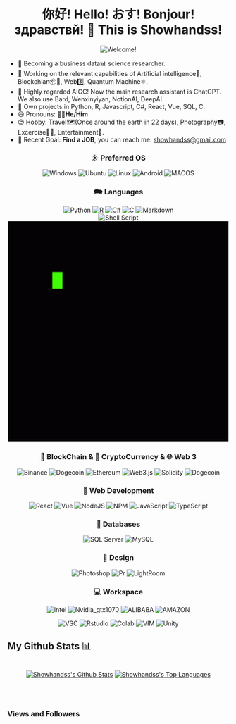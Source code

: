 <h1 align="center"> 你好! Hello! おす! Bonjour! здравствй! 👋 
This is Showhandss! </h1>

<div align="center">
    <img src="./src/web3-icp.gif" alt="Welcome!" width="500"/>
</div>

- 🔭 Becoming a business data📊 science researcher.
- 🌱 Working on the relevant capabilities of Artificial intelligence🤖, Blockchian📦🔗, Web3️⃣, Quantum Machine⚛️.
- 🚀 Highly regarded AIGC! Now the main research assistant is ChatGPT. We also use Bard, Wenxinyiyan, NotionAI, DeepAI.
- 🔨 Own projects in Python, R, Javascript, C#, React, Vue, SQL, C.
- 😄 Pronouns: 🧙‍♂️**He/Him**
- 😍 Hobby: Travel🗺(Once around the earth in 22 days), Photography📷, Excercise💪🏽, Entertainment🎰.
- 🎯 Recent Goal: **Find a JOB**, you can reach me: [showhandss@gmail.com](showhandss@gmail.com)

<h3 align="center">☀️ Preferred OS</h3>
<div align="center">

![Windows](https://img.shields.io/badge/Windows-0078D6?style=for-the-badge&logo=windows&logoColor=white) 
![Ubuntu](https://img.shields.io/badge/Ubuntu-E95420?style=for-the-badge&logo=ubuntu&logoColor=white) 
![Linux](https://img.shields.io/badge/Linux-FCC624?style=for-the-badge&logo=linux&logoColor=black) 
![Android](https://img.shields.io/badge/Android-3DDC84?style=for-the-badge&logo=android&logoColor=white) 
![MACOS](https://img.shields.io/badge/mac%20os-000000?style=for-the-badge&logo=apple&logoColor=white)
</div>

<h3 align="center">🗪 Languages</h3>
<div align="center">

![Python](https://img.shields.io/badge/Python-3776AB?style=for-the-badge&logo=python&logoColor=white) 
![R](https://img.shields.io/badge/-R-orange?style=for-the-badge&logo=r&Color=ffdd54) 
![C#](https://img.shields.io/badge/C%23-239120?style=for-the-badge&logo=c-sharp&logoColor=white) 
![C](https://img.shields.io/badge/c-%2300599C.svg?style=for-the-badge&logo=c&logoColor=white)
![Markdown](https://img.shields.io/badge/markdown-%23000000.svg?style=for-the-badge&logo=markdown&logoColor=white)  
![Shell Script](https://img.shields.io/badge/shell_script-%23121011.svg?style=for-the-badge&logo=gnu-bash&logoColor=white)
<img src="./src/program.gif" alt="Program Language" width="500"/>
</div>

<h3 align="center">🔗 BlockChain & 🔑 CryptoCurrency & 🌐 Web 3</h3>
<div align="center">


![Binance](https://img.shields.io/badge/Binance-FCD535?style=for-the-badge&logo=binance&logoColor=white) 
![Dogecoin](https://img.shields.io/badge/dogecoin-C2A633?style=for-the-badge&logo=dogecoin&logoColor=white)
![Ethereum](https://img.shields.io/badge/Ethereum-3C3C3D?style=for-the-badge&logo=Ethereum&logoColor=white)
![Web3.js](https://img.shields.io/badge/web3.js-F16822?style=for-the-badge&logo=web3.js&logoColor=white) 
![Solidity](https://img.shields.io/badge/Solidity-%23363636.svg?style=for-the-badge&logo=solidity&logoColor=white) 
<img src="./src/Spend-Dogecoin.gif" alt="Dogecoin" width="500"/>
</div>

<h3 align="center">📑 Web Development</h3>
<div align="center">

![React](https://img.shields.io/badge/react-%2320232a.svg?style=for-the-badge&logo=react&logoColor=%2361DAFB) 
![Vue](https://img.shields.io/badge/Vue.js-35495E?style=for-the-badge&logo=vue.js&logoColor=4FC08D) 
![NodeJS](https://img.shields.io/badge/node.js-6DA55F?style=for-the-badge&logo=node.js&logoColor=white) 
![NPM](https://img.shields.io/badge/NPM-%23000000.svg?style=for-the-badge&logo=npm&logoColor=white) 
![JavaScript](https://img.shields.io/badge/JavaScript-F7DF1E?style=for-the-badge&logo=javascript&logoColor=black) 
![TypeScript](https://img.shields.io/badge/typescript-%23007ACC.svg?style=for-the-badge&logo=typescript&logoColor=white)
</div>

<h3 align="center">💾 Databases</h3>
<div align="center">
    
![SQL Server](https://img.shields.io/badge/Microsoft_SQL_Server-CC2927?style=for-the-badge&logo=microsoft-sql-server&logoColor=white)
![MySQL](https://img.shields.io/badge/MySQL-00000F?style=for-the-badge&logo=mysql&logoColor=white)
</div>

<h3 align="center">🎨 Design</h3>
<div align="center">

![Photoshop](https://img.shields.io/badge/Adobe%20Photoshop-31A8FF?style=for-the-badge&logo=Adobe%20Photoshop&logoColor=black) 
![Pr](https://img.shields.io/badge/Adobe%20Premiere%20Pro-9999FF?style=for-the-badge&logo=Adobe%20Premiere%20Pro&logoColor=white)
 ![LightRoom](https://img.shields.io/badge/Adobe%20Lightroom-31A8FF?style=for-the-badge&logo=Adobe%20Lightroom&logoColor=white)
</div>

<h3 align="center">💻 Workspace</h3>
<div align="center">

![Intel](https://img.shields.io/badge/Intel-Core_i7_8th-0071C5?style=for-the-badge&logo=intel&logoColor=white) 
![Nvidia_gtx1070](https://img.shields.io/badge/NVIDIA-GTX1070-76B900?style=for-the-badge&logo=nvidia&logoColor=white) 
![ALIBABA](https://img.shields.io/badge/Alibaba_Cloud-FF6A00?style=for-the-badge&logo=alibabacloud&logoColor=white) 
![AMAZON](https://img.shields.io/badge/Amazon_AWS-FF9900?style=for-the-badge&logo=amazonaws&logoColor=white)
</div>

<div align="center">

![VSC](https://img.shields.io/badge/Visual_Studio_Code-0078D4?style=for-the-badge&logo=visual%20studio%20code&logoColor=white) 
![Rstudio](https://img.shields.io/badge/RStudio-75AADB?style=for-the-badge&logo=RStudio&logoColor=white) 
![Colab](https://img.shields.io/badge/Colab-F9AB00?style=for-the-badge&logo=googlecolab&color=525252) 
![VIM](https://img.shields.io/badge/VIM-%2311AB00.svg?&style=for-the-badge&logo=vim&logoColor=white) 
![Unity](https://img.shields.io/badge/Unity-100000?style=for-the-badge&logo=unity&logoColor=white)
</div>

## My Github Stats 📊 

<p align="center">
  <br/>
    <a href="https://github.com/showhandss/github-readme-stats"><img alt="Showhandss's Github Stats" src="https://github-readme-stats.vercel.app/api?username=showhandss&show_icons=true&count_private=true&theme=react&hide_border=true&bg_color=0D1117" /></a>
  <a href="https://github.com/showhandss/github-readme-stats"><img alt="Showhandss's Top Languages" src="https://github-readme-stats.vercel.app/api/top-langs/?username=showhandss&langs_count=8&count_private=true&layout=compact&theme=react&hide_border=true&bg_color=0D1117" /></a>
  <br/>
  </p>

<br/>
<br/>

### Views and Followers
<!-- <a href="https://github.com/Meghna-DAS/github-profile-views-counter">
    <img src="https://komarev.com/ghpvc/?username=showhandss">
</a>
<a href="https://github.com/showhandss?tab=followers"><img src="https://img.shields.io/github/followers/showhandss?label=Followers&style=social" alt="GitHub Badge"></a> -->

